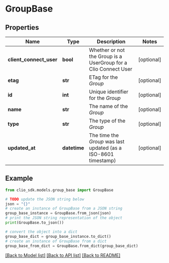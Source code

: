 # GroupBase


## Properties

Name | Type | Description | Notes
------------ | ------------- | ------------- | -------------
**client_connect_user** | **bool** | Whether or not the Group is a UserGroup for a Clio Connect User | [optional] 
**etag** | **str** | ETag for the *Group* | [optional] 
**id** | **int** | Unique identifier for the *Group* | [optional] 
**name** | **str** | The name of the *Group* | [optional] 
**type** | **str** | The type of the *Group* | [optional] 
**updated_at** | **datetime** | The time the *Group* was last updated (as a ISO-8601 timestamp) | [optional] 

## Example

```python
from clio_sdk.models.group_base import GroupBase

# TODO update the JSON string below
json = "{}"
# create an instance of GroupBase from a JSON string
group_base_instance = GroupBase.from_json(json)
# print the JSON string representation of the object
print(GroupBase.to_json())

# convert the object into a dict
group_base_dict = group_base_instance.to_dict()
# create an instance of GroupBase from a dict
group_base_from_dict = GroupBase.from_dict(group_base_dict)
```
[[Back to Model list]](../README.md#documentation-for-models) [[Back to API list]](../README.md#documentation-for-api-endpoints) [[Back to README]](../README.md)


